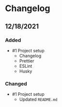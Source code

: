 # Changelog

## 12/18/2021

### Added

- #1 Project setup
  - Changelog
  - Prettier
  - ESLint
  - Husky

### Changed

- #1 Project setup
  - Updated `README.md`
